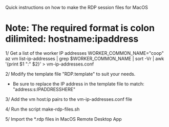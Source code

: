 
Quick instructions on how to make the RDP session files for MacOS

  # Note: The required format is colon dilimited: hostname:ipaddress

1/ Get a list of the worker IP addresses
  WORKER_COMMON_NAME="coop"
  az vm list-ip-addresses | grep $WORKER_COMMON_NAME | sort -Vr  | awk '{print $1 ":" $2}' > vm-ip-addresses.conf

2/ Modify the template file "RDP.template" to suit your needs.  
  - Be sure to replace the IP address in the template file to match: "address:s:IPADDRESSHERE"

3/ Add the vm host:ip pairs to the vm-ip-addresses.conf file

4/ Run the script make-rdp-files.sh

5/ Import the *.rdp files in MacOS Remote Desktop App
